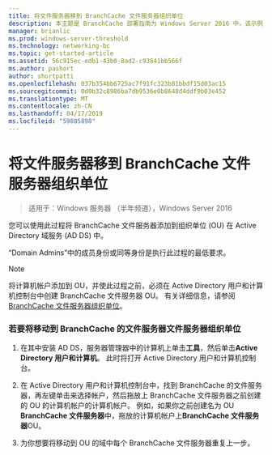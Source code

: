 ```yaml
---
title: 将文件服务器移到 BranchCache 文件服务器组织单位
description: 本主题是 BranchCache 部署指南为 Windows Server 2016 中，该示例演示了如何部署 BranchCache 在分布式和托管缓存模式下以优化分支机构中的 WAN 带宽使用情况的一部分
manager: brianlic
ms.prod: windows-server-threshold
ms.technology: networking-bc
ms.topic: get-started-article
ms.assetid: 56c915ec-edb1-43b0-8ad2-c93841bb566f
ms.author: pashort
author: shortpatti
ms.openlocfilehash: 037b354bb6725ac7f91fc323b81bbdf15d03ac15
ms.sourcegitcommit: 0d0b32c8986ba7db9536e0b8648d4ddf9b03e452
ms.translationtype: MT
ms.contentlocale: zh-CN
ms.lasthandoff: 04/17/2019
ms.locfileid: "59885898"
---
```

# <a name="move-file-servers-to-the-branchcache-file-servers-organizational-unit"></a>将文件服务器移到 BranchCache 文件服务器组织单位

>适用于：Windows 服务器 （半年频道），Windows Server 2016

您可以使用此过程将 BranchCache 文件服务器添加到组织单位 (OU) 在 Active Directory 域服务 (AD DS) 中。  
  
“Domain Admins”中的成员身份或同等身份是执行此过程的最低要求。  
  
> [!NOTE]  
> 将计算机帐户添加到 OU，并使此过程之前，必须在 Active Directory 用户和计算机控制台中创建 BranchCache 文件服务器 OU。 有关详细信息，请参阅[BranchCache 文件服务器组织单位](../../branchcache/deploy/Create-the-BranchCache-File-Servers-Organizational-Unit.md)。  
  
### <a name="to-move-file-servers-to-the-branchcache-file-servers-organizational-unit"></a>若要将移动到 BranchCache 的文件服务器文件服务器组织单位  
  
1.  在其中安装 AD DS，服务器管理器中的计算机上单击**工具**，然后单击**Active Directory 用户和计算机**。 此时将打开 Active Directory 用户和计算机控制台。  
  
2.  在 Active Directory 用户和计算机控制台中，找到 BranchCache 的文件服务器，再左键单击来选择帐户，然后拖放上 BranchCache 文件服务器之前创建的 OU 的计算机帐户的计算机帐户。 例如，如果你之前创建名为 OU **BranchCache 文件服务器**中，拖放的计算机帐户上**BranchCache 文件服务器**OU。  
  
3.  为你想要将移动到 OU 的域中每个 BranchCache 文件服务器重复上一步。  
  


